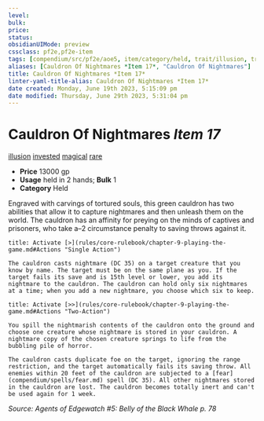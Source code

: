 ```yaml
---
level:
bulk:
price:
status:
obsidianUIMode: preview
cssclass: pf2e,pf2e-item
tags: [compendium/src/pf2e/aoe5, item/category/held, trait/illusion, trait/invested, trait/magical, trait/rare]
aliases: [Cauldron Of Nightmares *Item 17*, "Cauldron Of Nightmares"]
title: Cauldron Of Nightmares *Item 17*
linter-yaml-title-alias: Cauldron Of Nightmares *Item 17*
date created: Monday, June 19th 2023, 5:15:09 pm
date modified: Thursday, June 29th 2023, 5:31:04 pm
---
```


# Cauldron Of Nightmares *Item 17*

[illusion](rules/traits/illusion.md) [invested](rules/traits/invested.md) [magical](rules/traits/magical.md) [rare](rules/traits/rare.md)  

- **Price** 13000 gp
- **Usage** held in 2 hands; **Bulk** 1
- **Category** Held

Engraved with carvings of tortured souls, this green cauldron has two abilities that allow it to capture nightmares and then unleash them on the world. The cauldron has an affinity for preying on the minds of captives and prisoners, who take a–2 circumstance penalty to saving throws against it.

```ad-embed-ability
title: Activate [>](rules/core-rulebook/chapter-9-playing-the-game.md#Actions "Single Action")

The cauldron casts nightmare (DC 35) on a target creature that you know by name. The target must be on the same plane as you. If the target fails its save and is 15th level or lower, you add its nightmare to the cauldron. The cauldron can hold only six nightmares at a time; when you add a new nightmare, you choose which six to keep.
```

```ad-embed-ability
title: Activate [>>](rules/core-rulebook/chapter-9-playing-the-game.md#Actions "Two-Action")

You spill the nightmarish contents of the cauldron onto the ground and choose one creature whose nightmare is stored in your cauldron. A nightmare copy of the chosen creature springs to life from the bubbling pile of horror.

The cauldron casts duplicate foe on the target, ignoring the range restriction, and the target automatically fails its saving throw. All enemies within 20 feet of the cauldron are subjected to a [fear](compendium/spells/fear.md) spell (DC 35). All other nightmares stored in the cauldron are lost. The cauldron becomes totally inert and can't be used again for 1 week.
```

*Source: Agents of Edgewatch #5: Belly of the Black Whale p. 78*

